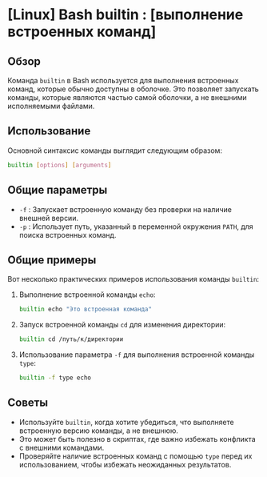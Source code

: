 # [Linux] Bash builtin : [выполнение встроенных команд]

## Обзор
Команда `builtin` в Bash используется для выполнения встроенных команд, которые обычно доступны в оболочке. Это позволяет запускать команды, которые являются частью самой оболочки, а не внешними исполняемыми файлами.

## Использование
Основной синтаксис команды выглядит следующим образом:

```bash
builtin [options] [arguments]
```

## Общие параметры
- `-f` : Запускает встроенную команду без проверки на наличие внешней версии.
- `-p` : Использует путь, указанный в переменной окружения `PATH`, для поиска встроенных команд.

## Общие примеры
Вот несколько практических примеров использования команды `builtin`:

1. Выполнение встроенной команды `echo`:
   ```bash
   builtin echo "Это встроенная команда"
   ```

2. Запуск встроенной команды `cd` для изменения директории:
   ```bash
   builtin cd /путь/к/директории
   ```

3. Использование параметра `-f` для выполнения встроенной команды `type`:
   ```bash
   builtin -f type echo
   ```

## Советы
- Используйте `builtin`, когда хотите убедиться, что выполняете встроенную версию команды, а не внешнюю.
- Это может быть полезно в скриптах, где важно избежать конфликта с внешними командами.
- Проверяйте наличие встроенных команд с помощью `type` перед их использованием, чтобы избежать неожиданных результатов.